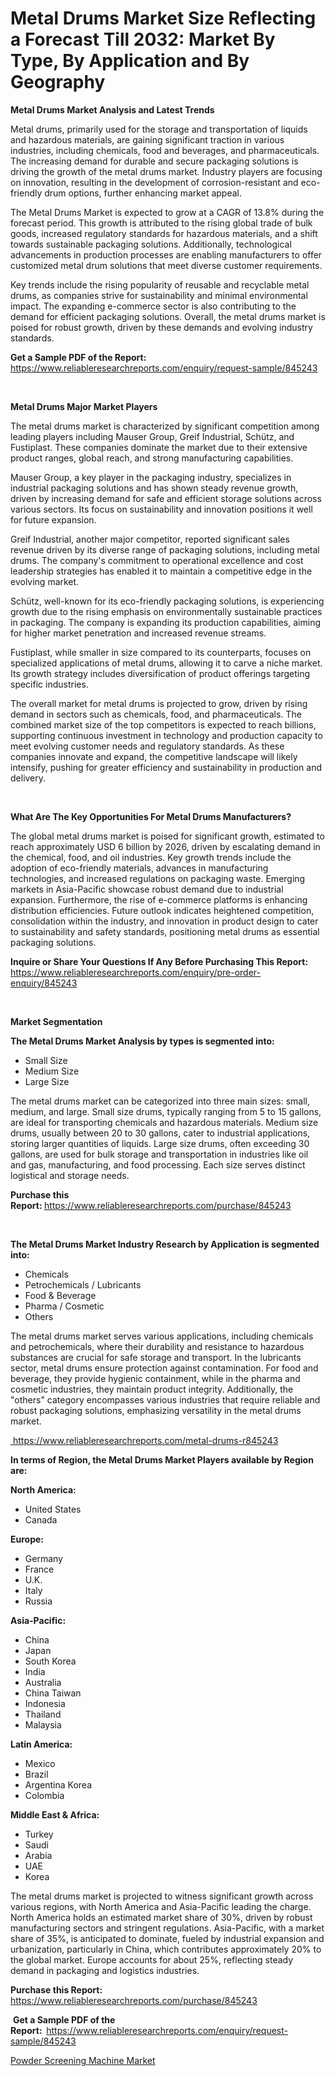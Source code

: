 <p><h1>Metal Drums Market Size Reflecting a Forecast Till 2032: Market By Type, By Application and By Geography</h1></p><p><strong>Metal Drums Market Analysis and Latest Trends</strong></p>
<p><p>Metal drums, primarily used for the storage and transportation of liquids and hazardous materials, are gaining significant traction in various industries, including chemicals, food and beverages, and pharmaceuticals. The increasing demand for durable and secure packaging solutions is driving the growth of the metal drums market. Industry players are focusing on innovation, resulting in the development of corrosion-resistant and eco-friendly drum options, further enhancing market appeal.</p><p>The Metal Drums Market is expected to grow at a CAGR of 13.8% during the forecast period. This growth is attributed to the rising global trade of bulk goods, increased regulatory standards for hazardous materials, and a shift towards sustainable packaging solutions. Additionally, technological advancements in production processes are enabling manufacturers to offer customized metal drum solutions that meet diverse customer requirements.</p><p>Key trends include the rising popularity of reusable and recyclable metal drums, as companies strive for sustainability and minimal environmental impact. The expanding e-commerce sector is also contributing to the demand for efficient packaging solutions. Overall, the metal drums market is poised for robust growth, driven by these demands and evolving industry standards.</p></p>
<p><strong>Get a Sample PDF of the Report:&nbsp;</strong> <a href="https://www.reliableresearchreports.com/enquiry/request-sample/845243?utm_campaign=2298&utm_medium=2&utm_source=Github&utm_content=ia&utm_term=08042025&utm_id=metal-drums">https://www.reliableresearchreports.com/enquiry/request-sample/845243</a></p>
<p>&nbsp;</p>
<p><strong>Metal Drums Major Market Players</strong></p>
<p><p>The metal drums market is characterized by significant competition among leading players including Mauser Group, Greif Industrial, Schütz, and Fustiplast. These companies dominate the market due to their extensive product ranges, global reach, and strong manufacturing capabilities.</p><p>Mauser Group, a key player in the packaging industry, specializes in industrial packaging solutions and has shown steady revenue growth, driven by increasing demand for safe and efficient storage solutions across various sectors. Its focus on sustainability and innovation positions it well for future expansion.</p><p>Greif Industrial, another major competitor, reported significant sales revenue driven by its diverse range of packaging solutions, including metal drums. The company's commitment to operational excellence and cost leadership strategies has enabled it to maintain a competitive edge in the evolving market.</p><p>Schütz, well-known for its eco-friendly packaging solutions, is experiencing growth due to the rising emphasis on environmentally sustainable practices in packaging. The company is expanding its production capabilities, aiming for higher market penetration and increased revenue streams.</p><p>Fustiplast, while smaller in size compared to its counterparts, focuses on specialized applications of metal drums, allowing it to carve a niche market. Its growth strategy includes diversification of product offerings targeting specific industries.</p><p>The overall market for metal drums is projected to grow, driven by rising demand in sectors such as chemicals, food, and pharmaceuticals. The combined market size of the top competitors is expected to reach billions, supporting continuous investment in technology and production capacity to meet evolving customer needs and regulatory standards. As these companies innovate and expand, the competitive landscape will likely intensify, pushing for greater efficiency and sustainability in production and delivery.</p></p>
<p>&nbsp;</p>
<p><strong>What Are The Key Opportunities For Metal Drums Manufacturers?</strong></p>
<p><p>The global metal drums market is poised for significant growth, estimated to reach approximately USD 6 billion by 2026, driven by escalating demand in the chemical, food, and oil industries. Key growth trends include the adoption of eco-friendly materials, advances in manufacturing technologies, and increased regulations on packaging waste. Emerging markets in Asia-Pacific showcase robust demand due to industrial expansion. Furthermore, the rise of e-commerce platforms is enhancing distribution efficiencies. Future outlook indicates heightened competition, consolidation within the industry, and innovation in product design to cater to sustainability and safety standards, positioning metal drums as essential packaging solutions. </p></p>
<p><strong>Inquire or Share Your Questions If Any Before Purchasing This Report:</strong> <a href="https://www.reliableresearchreports.com/enquiry/pre-order-enquiry/845243?utm_campaign=2298&utm_medium=2&utm_source=Github&utm_content=ia&utm_term=08042025&utm_id=metal-drums">https://www.reliableresearchreports.com/enquiry/pre-order-enquiry/845243</a></p>
<p>&nbsp;</p>
<p><strong>Market Segmentation</strong></p>
<p><strong>The Metal Drums Market Analysis by types is segmented into:</strong></p>
<p><ul><li>Small Size</li><li>Medium Size</li><li>Large Size</li></ul></p>
<p><p>The metal drums market can be categorized into three main sizes: small, medium, and large. Small size drums, typically ranging from 5 to 15 gallons, are ideal for transporting chemicals and hazardous materials. Medium size drums, usually between 20 to 30 gallons, cater to industrial applications, storing larger quantities of liquids. Large size drums, often exceeding 30 gallons, are used for bulk storage and transportation in industries like oil and gas, manufacturing, and food processing. Each size serves distinct logistical and storage needs.</p></p>
<p><strong>Purchase this Report:&nbsp;</strong><a href="https://www.reliableresearchreports.com/purchase/845243?utm_campaign=2298&utm_medium=2&utm_source=Github&utm_content=ia&utm_term=08042025&utm_id=metal-drums">https://www.reliableresearchreports.com/purchase/845243</a></p>
<p>&nbsp;</p>
<p><strong>The Metal Drums Market Industry Research by Application is segmented into:</strong></p>
<p><ul><li>Chemicals</li><li>Petrochemicals / Lubricants</li><li>Food & Beverage</li><li>Pharma / Cosmetic</li><li>Others</li></ul></p>
<p><p>The metal drums market serves various applications, including chemicals and petrochemicals, where their durability and resistance to hazardous substances are crucial for safe storage and transport. In the lubricants sector, metal drums ensure protection against contamination. For food and beverage, they provide hygienic containment, while in the pharma and cosmetic industries, they maintain product integrity. Additionally, the "others" category encompasses various industries that require reliable and robust packaging solutions, emphasizing versatility in the metal drums market.</p></p>
<p><a href="https://www.reliableresearchreports.com/metal-drums-r845243?utm_campaign=2298&utm_medium=2&utm_source=Github&utm_content=ia&utm_term=08042025&utm_id=metal-drums">&nbsp;https://www.reliableresearchreports.com/metal-drums-r845243</a></p>
<p><strong>In terms of Region, the Metal Drums Market Players available by Region are:</strong></p>
<p>
    <p> <strong> North America: </strong>
        <ul>
            <li>United States</li>
            <li>Canada</li>
        </ul>
        </p> 
    <p> <strong> Europe: </strong>
        <ul>
            <li>Germany</li>
            <li>France</li>
            <li>U.K.</li>
            <li>Italy</li>
            <li>Russia</li>
        </ul>
        </p> 
    <p> <strong> Asia-Pacific: </strong>
        <ul>
            <li>China</li>
            <li>Japan</li>
            <li>South Korea</li>
            <li>India</li>
            <li>Australia</li>
            <li>China Taiwan</li>
            <li>Indonesia</li>
            <li>Thailand</li>
            <li>Malaysia</li>
        </ul>
        </p> 
    <p> <strong> Latin America: </strong>
        <ul>
            <li>Mexico</li>
            <li>Brazil</li>
            <li>Argentina Korea</li>
            <li>Colombia</li>
        </ul>
        </p> 
    <p> <strong> Middle East & Africa: </strong>
        <ul>
            <li>Turkey</li>
            <li>Saudi</li>
            <li>Arabia</li>
            <li>UAE</li>
            <li>Korea</li>
        </ul>
    </p>
    </p>
<p><p>The metal drums market is projected to witness significant growth across various regions, with North America and Asia-Pacific leading the charge. North America holds an estimated market share of 30%, driven by robust manufacturing sectors and stringent regulations. Asia-Pacific, with a market share of 35%, is anticipated to dominate, fueled by industrial expansion and urbanization, particularly in China, which contributes approximately 20% to the global market. Europe accounts for about 25%, reflecting steady demand in packaging and logistics industries.</p></p>
<p><strong>Purchase this Report: </strong><a href="https://www.reliableresearchreports.com/purchase/845243?utm_campaign=2298&utm_medium=2&utm_source=Github&utm_content=ia&utm_term=08042025&utm_id=metal-drums">https://www.reliableresearchreports.com/purchase/845243</a></p>
<p>&nbsp;<strong>Get a Sample PDF of the Report:&nbsp;&nbsp;</strong><a href="https://www.reliableresearchreports.com/enquiry/request-sample/845243?utm_campaign=2298&utm_medium=2&utm_source=Github&utm_content=ia&utm_term=08042025&utm_id=metal-drums">https://www.reliableresearchreports.com/enquiry/request-sample/845243</a></p>
<p><strong></strong></p>
<p><p><a href="https://github.com/DianaWilson796/Market-Research-Report-List-2/blob/main/powder-screening-machine-market.md?utm_campaign=2298&utm_medium=2&utm_source=Github&utm_content=ia&utm_term=08042025&utm_id=metal-drums">Powder Screening Machine Market</a></p></p>